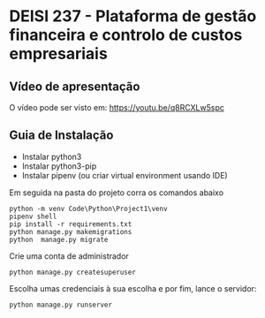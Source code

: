# DEISI 237 - Plataforma de gestão financeira e controlo de custos empresariais

## Vídeo de apresentação

O vídeo pode ser visto em: https://youtu.be/q8RCXLw5spc

## Guia de Instalação
* Instalar python3
* Instalar python3-pip
* Instalar pipenv (ou criar virtual environment usando IDE)

Em seguida na pasta do projeto corra os comandos abaixo
```
python -m venv Code\Python\Project1\venv
pipenv shell
pip install -r requirements.txt
python manage.py makemigrations
python  manage.py migrate
```
Crie uma conta de administrador
```
python manage.py createsuperuser
```
Escolha umas credenciais à sua escolha e por fim, lance o servidor:
```
python manage.py runserver
```
